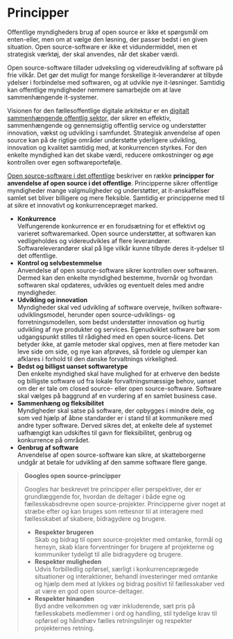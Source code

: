 # Principper

Offentlige myndigheders brug af open source er ikke et spørgsmål om enten-eller, men om at vælge den løsning, der passer bedst i en given situation. Open source-software er ikke et vidundermiddel, men et strategisk værktøj, der skal anvendes, når det skaber værdi.

Open source-software tillader udveksling og videreudvikling af software på frie vilkår. Det gør det muligt for mange forskellige it-leverandører at tilbyde ydelser i forbindelse med softwaren, og at udvikle nye it-løsninger. Samtidig kan offentlige myndigheder nemmere samarbejde om at lave sammenhængende it-systemer.

Visionen for den fællesoffentlige digitale arkitektur er en [digitalt sammenhængende offentlig sektor](https://arkitektur.digst.dk/sites/default/files/241_hvidbog_om_arkitektur_for_digitalisering_version_1.0_kolofon.pdf), der sikrer en effektiv, sammenhængende og gennemsigtig offentlig service og understøtter innovation, vækst og udvikling i samfundet. Strategisk anvendelse af open source kan på de rigtige områder understøtte yderligere udvikling, innovation og kvalitet samtidig med, at konkurrencen styrkes. For den enkelte myndighed kan det skabe værdi, reducere omkostninger og øge kontrollen over egen softwareportefølje. 

[Open source-software i det offentlige](https://www.digitaliser.dk/resource/2212763) beskriver en række **principper for anvendelse af open source i det offentlige**. Principperne sikrer offentlige myndigheder mange valgmuligheder og understøtter, at it-anskaffelser samlet set bliver billigere og mere fleksible. Samtidig er principperne med til at sikre et innovativt og konkurrencepræget marked.

 * **Konkurrence**<br>
 Velfungerende konkurrence er en forudsætning for et effektivt og varieret softwaremarked. Open source understøtter, at softwaren kan vedligeholdes og videreudvikles af flere leverandører. Softwareleverandører skal på lige vilkår kunne tilbyde deres it-ydelser til det offentlige.
 * **Kontrol og selvbestemmelse**<br>
 Anvendelse af open source-software sikrer kontrollen over softwaren. Dermed kan den enkelte myndighed bestemme, hvornår og hvordan softwaren skal opdateres, udvikles og  eventuelt deles med andre myndigheder.
 * **Udvikling og innovation**<br>
 Myndigheder skal ved udvikling af software overveje, hvilken software-udviklingsmodel, herunder open source-udviklings- og forretningsmodellen, som bedst understøtter innovation og hurtig udvikling af nye produkter og services. Egenudviklet software bør som udgangspunkt stilles til rådighed med en open source-licens. Det betyder ikke, at gamle metoder skal opgives, men at flere metoder kan leve side om side, og nye kan afprøves, så fordele og ulemper kan afklares i forhold til den danske forvaltnings virkelighed.
 * **Bedst og billigst uanset softwaretype**<br>
 Den enkelte myndighed skal have mulighed for at erhverve den bedste og billigste software ud fra lokale forvaltningsmæssige behov, uanset om der er tale om closed source- eller open source-software. Software skal vælges på baggrund af en vurdering af en samlet business case.
 * **Sammenhæng og fleksibilitet**<br>
 Myndigheder skal satse på software, der opbygges i mindre dele, og som ved hjælp af åbne standarder er i stand til at kommunikere med andre typer software. Derved sikres det, at enkelte dele af systemet uafhængigt kan udskiftes til gavn for fleksibilitet, genbrug og konkurrence på området.
 * **Genbrug af software**<br>
 Anvendelse af open source-software kan sikre, at skatteborgerne undgår at betale for udvikling af den samme software flere gange.

> **Googles open source-principper**
> 
> Googles har beskrevet tre principper eller perspektiver, der er grundlæggende for, hvordan de deltager i både egne og fællesskabsdrevne open source-projekter. Principperne giver noget at stræbe efter og kan bruges som rettesnor til at interagere med fællesskabet af skabere, bidragydere og brugere.
> 
> * **Respekter brugeren**<br>
>   Skab og bidrag til open source-projekter med omtanke, formål og hensyn, skab klare forventninger for brugere af projekterne og kommuniker tydeligt til alle bidragydere og brugere.
> * **Respekter muligheden**<br>
>   Udvis forbilledlig opførsel, særligt i konkurrenceprægede situationer og interaktioner, behandl investeringer med omtanke og hjælp dem med at lykkes og bidrag positivt til fællesskaber ved at være en god open source-deltager.
> * **Respekter hinanden**<br>
>   Byd andre velkommen og vær inkluderende, sæt pris på fællesskabets medlemmer i ord og handling, stil tydelige krav til opførsel og håndhæv fælles retningslinjer og respekter projekternes retning.
